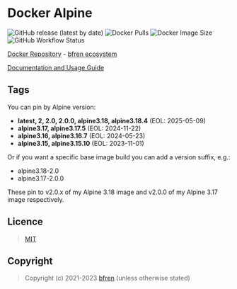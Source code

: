 # Docker Alpine

![GitHub release (latest by date)](https://img.shields.io/github/v/release/bfren/docker-alpine) ![Docker Pulls](https://img.shields.io/endpoint?url=https%3A%2F%2Fbfren.dev%2Fdocker%2Fpulls%2Falpine?) ![Docker Image Size](https://img.shields.io/endpoint?url=https%3A%2F%2Fbfren.dev%2Fdocker%2Fsize%2Falpine) ![GitHub Workflow Status](https://img.shields.io/github/actions/workflow/status/bfren/docker-alpine/dev.yml?branch=main)

[Docker Repository](https://hub.docker.com/r/bfren/alpine) - [bfren ecosystem](https://github.com/bfren/docker)

[Documentation and Usage Guide](https://docs.bfren.dev/docker/alpine)

## Tags

You can pin by Alpine version:

- **latest, 2, 2.0, 2.0.0, alpine3.18, alpine3.18.4** (EOL: 2025-05-09)
- **alpine3.17, alpine3.17.5** (EOL: 2024-11-22)
- **alpine3.16, alpine3.16.7** (EOL: 2024-05-23)
- **alpine3.15, alpine3.15.10** (EOL: 2023-11-01)

Or if you want a specific base image build you can add a version suffix, e.g.:

- alpine3.18-2.0
- alpine3.17-2.0.0

These pin to v2.0.x of my Alpine 3.18 image and v2.0.0 of my Alpine 3.17 image respectively.

## Licence

> [MIT](https://mit.bfren.dev/2021)

## Copyright

> Copyright (c) 2021-2023 [bfren](https://bfren.dev) (unless otherwise stated)

